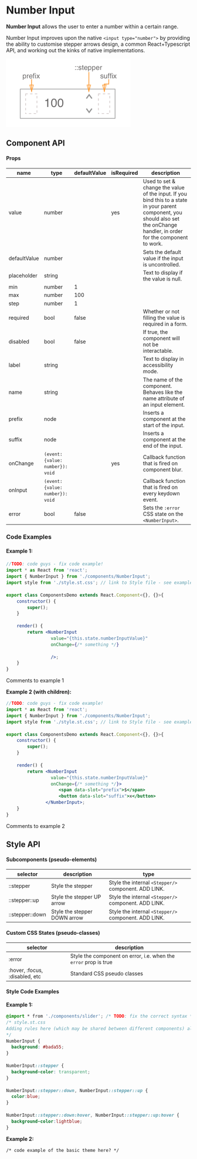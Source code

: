 # Number Input

**Number Input** allows  the user to enter a number within a certain range.

Number Input improves upon the native `<input type="number">` by providing the ability to customise stepper arrows design, a common React+Typescript API, and working out the kinks of native implementations.

![elements](./assets/elements.png)

## Component API

#### Props

| name         | type                             | defaultValue | isRequired | description                              |
| ------------ | -------------------------------- | ------------ | ---------- | ---------------------------------------- |
| value        | number                           |              | yes        | Used to set & change the value of the input. If you bind this to a state in your parent component, you should also set the onChange handler, in order for the component to work. |
| defaultValue | number                           |              |            | Sets the default value if the input is uncontrolled. |
| placeholder  | string                           |              |            | Text to display if the value is null.    |
| min          | number                           | 1            |            |                                          |
| max          | number                           | 100          |            |                                          |
| step         | number                           | 1            |            |                                          |
| required     | bool                             | false        |            | Whether or not filling the value is required in a form. |
| disabled     | bool                             | false        |            | If true, the component will not be interactable. |
| label        | string                           |              |            | Text to display in accessibility mode.   |
| name         | string                           |              |            | The name of the component. Behaves like the name attribute of an input element. |
| prefix       | node                             |              |            | Inserts a component at the start of the input. |
| suffix       | node                             |              |            | Inserts a component at the end of the input. |
| onChange     | `(event: {value: number}): void` |              | yes        | Callback function that is fired on component blur. |
| onInput      | `(event: {value: number}): void` |              |            | Callback function that is fired on every keydown event. |
| error        | bool                             | false        |            | Sets the `:error` CSS state on the `<NumberInput>`. |



### Code Examples

#### **Example 1:**

```jsx
//TODO: code guys - fix code example!
import * as React from 'react';
import { NumberInput } from './components/NumberInput';
import style from './style.st.css'; // link to Style file - see examples of style files below

export class ComponentsDemo extends React.Component<{}, {}>{
    constructor() {
        super();
    }

    render() {
        return <NumberInput
        		 value="{this.state.numberInputValue}"
                 onChange={/* something */}

                 />;
    }
}
```

Comments to example 1

**Example 2 (with children):**

```jsx
//TODO: code guys - fix code example!
import * as React from 'react';
import { NumberInput } from './components/NumberInput';
import style from './style.st.css'; // link to Style file - see examples of style files below

export class ComponentsDemo extends React.Component<{}, {}>{
    constructor() {
        super();
    }

    render() {
        return <NumberInput
        		 value="{this.state.numberInputValue}"
                 onChange={/* something */}>
    				<span data-slot="prefix">$</span>
        			<button data-slot="suffix">x</button>
               </NumberInput>;
    }
}
```

Comments to example 2



## Style API

#### Subcomponents (pseudo-elements)

| selector        | description                  | type                                     |
| --------------- | ---------------------------- | ---------------------------------------- |
| ::stepper       | Style the stepper            | Style the internal `<Stepper/>` component. ADD LINK. |
| ::stepper::up   | Style the stepper UP arrow   | Style the internal `<Stepper/>` component. ADD LINK. |
| ::stepper::down | Style the stepper DOWN arrow | Style the internal `<Stepper/>` component. ADD LINK. |

#### Custom CSS States (pseudo-classes)

| selector                       | description                              |
| ------------------------------ | ---------------------------------------- |
| :error                         | Style the component on error, i.e. when the `error` prop is true |
| :hover, :focus, :disabled, etc | Standard CSS pseudo classes              |

#### Style Code Examples

**Example 1:**

```css
@import * from './components/slider'; /* TODO: fix the correct syntax */
/* style.st.css
Adding rules here (which may be shared between different components) allows us to 	    override specific parts; or even change the whole theme
*/
NumberInput {
  background: #bada55;
}

NumberInput::stepper {
  background-color: transparent;
}

NumberInput::stepper::down, NumberInput::stepper::up {
  color:blue;
}

NumberInput::stepper::down:hover, NumberInput::stepper::up:hover {
  background-color:lightblue;
}
```

**Example 2:**

```
/* code example of the basic theme here? */
```
